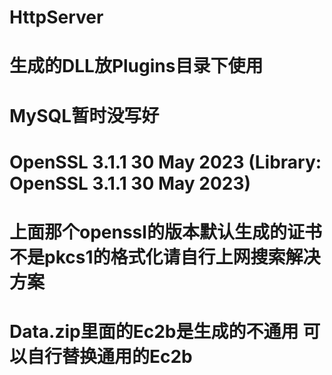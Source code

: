 # HttpServer
# 生成的DLL放Plugins目录下使用
# MySQL暂时没写好
# OpenSSL 3.1.1 30 May 2023 (Library: OpenSSL 3.1.1 30 May 2023)
# 上面那个openssl的版本默认生成的证书不是pkcs1的格式化请自行上网搜索解决方案
# Data.zip里面的Ec2b是生成的不通用 可以自行替换通用的Ec2b